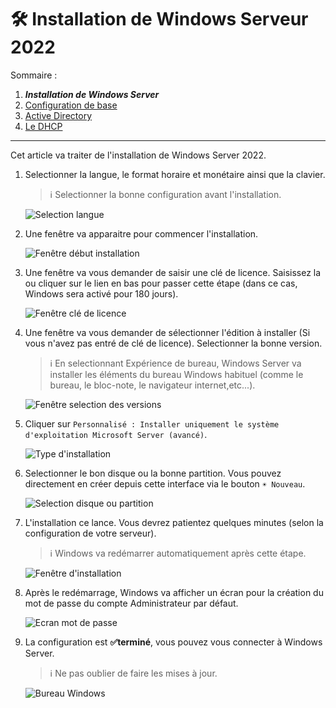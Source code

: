 # 🛠 Installation de Windows Serveur 2022

Sommaire :  

1. ***Installation de Windows Server***
2. [Configuration de base](./ConfigurationBase.md)
3. [Active Directory](./ActiveDirectory.md)
4. [Le DHCP](./DHCP.md)

___

Cet article va traiter de l'installation de Windows Server 2022.  

1. Selectionner la langue, le format horaire et monétaire ainsi que la clavier.  
    > ℹ Selectionner la bonne configuration avant l'installation.  

    ![Selection langue](./res/Install01.png)

2. Une fenêtre va apparaitre pour commencer l'installation.  

    ![Fenêtre début installation](./res/Install02.png)

3. Une fenêtre va vous demander de saisir une clé de licence. Saisissez la ou cliquer sur le lien en bas pour passer cette étape (dans ce cas, Windows sera activé pour 180 jours).  

    ![Fenêtre clé de licence](./res/Install03.png)

4. Une fenêtre va vous demander de sélectionner l'édition à installer (Si vous n'avez pas entré de clé de licence). Selectionner la bonne version.  
    > ℹ En selectionnant Expérience de bureau, Windows Server va installer les éléments du bureau Windows habituel (comme le bureau, le bloc-note, le navigateur internet,etc...).  

    ![Fenêtre selection des versions](./res/Install04.png)

5. Cliquer sur `Personnalisé : Installer uniquement le système d'exploitation Microsoft Server (avancé)`.  

    ![Type d'installation](./res/Install05.png)

6. Selectionner le bon disque ou la bonne partition. Vous pouvez directement en créer depuis cette interface via le bouton `☀ Nouveau`.  

    ![Selection disque ou partition](./res/Install06.png)

7. L'installation ce lance. Vous devrez patientez quelques minutes (selon la configuration de votre serveur).  
    > ℹ Windows va redémarrer automatiquement après cette étape.  

    ![Fenêtre d'installation](./res/Install07.png)

8. Après le redémarrage, Windows va afficher un écran pour la création du mot de passe du compte Administrateur par défaut.  

    ![Ecran mot de passe](./res/Install08.png)

9. La configuration est **✅terminé**, vous pouvez vous connecter à Windows Server.  
   > ℹ Ne pas oublier de faire les mises à jour.  

    ![Bureau Windows](./res/Install09.png)
